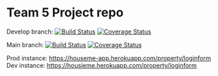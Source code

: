 # Team 5 Project repo
Develop branch:
[![Build Status](https://app.travis-ci.com/gcivil-nyu-org/S2022-Team-5-repo.svg?branch=develop)](https://app.travis-ci.com/gcivil-nyu-org/S2022-Team-5-repo) [![Coverage Status](https://coveralls.io/repos/github/gcivil-nyu-org/S2022-Team-5-repo/badge.svg?branch=develop)](https://coveralls.io/github/gcivil-nyu-org/S2022-Team-5-repo?branch=develop)

Main branch:
[![Build Status](https://app.travis-ci.com/gcivil-nyu-org/S2022-Team-5-repo.svg?branch=main)](https://app.travis-ci.com/gcivil-nyu-org/S2022-Team-5-repo) [![Coverage Status](https://coveralls.io/repos/github/gcivil-nyu-org/S2022-Team-5-repo/badge.svg?branch=main)](https://coveralls.io/github/gcivil-nyu-org/S2022-Team-5-repo?branch=main)

Prod instance: https://houseme-app.herokuapp.com/property/loginform
Dev instance: https://housieme.herokuapp.com/property/loginform
